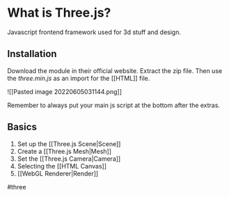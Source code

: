 # What is Three.js?
Javascript frontend framework used for 3d stuff and design. 

## Installation
Download the module in their official website. Extract the zip file. Then use the *three.min.js* as an import for the [[HTML]] file. 

![[Pasted image 20220605031144.png]]

Remember to always put your main js script at the bottom after the extras.

## Basics
1. Set up the [[Three.js Scene|Scene]]
2. Create a [[Three.js Mesh|Mesh]]
3. Set the [[Three.js Camera|Camera]]
4. Selecting the [[HTML Canvas]]
5. [[WebGL Renderer|Render]]



#three